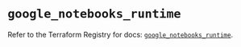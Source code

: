 # `google_notebooks_runtime`

Refer to the Terraform Registry for docs: [`google_notebooks_runtime`](https://registry.terraform.io/providers/hashicorp/google-beta/6.20.0/docs/resources/google_notebooks_runtime).
